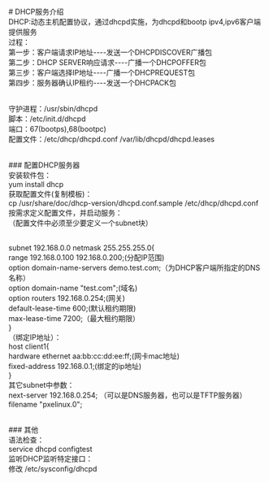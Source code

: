 <br># DHCP服务介绍
<br>DHCP:动态主机配置协议，通过dhcpd实施，为dhcpd和bootp ipv4,ipv6客户端提供服务
<br>过程：
<br>第一步：客户端请求IP地址----发送一个DHCPDISCOVER广播包
<br>第二步：DHCP SERVER响应请求----广播一个DHCPOFFER包
<br>第三步：客户端选择IP地址----广播一个DHCPREQUEST包
<br>第四步：服务器确认IP租约----发送一个DHCPACK包<br>

<br>守护进程：/usr/sbin/dhcpd
<br>脚本：/etc/init.d/dhcpd
<br>端口：67(bootps),68(bootpc)
<br>配置文件：/etc/dhcp/dhcpd.conf /var/lib/dhcpd/dhcpd.leases<br>

<br>### 配置DHCP服务器
<br>安装软件包：
<br>yum install dhcp
<br>获取配置文件(复制模板)：
<br>cp /usr/share/doc/dhcp-version/dhcpd.conf.sample /etc/dhcp/dhcpd.conf
<br>按需求定义配置文件，并启动服务：
<br>（配置文件中必须至少要定义一个subnet块）<br>

<br>subnet 192.168.0.0 netmask 255.255.255.0{
<br>    range 192.168.0.100 192.168.0.200;(分配IP范围)
<br>    option domain-name-servers demo.test.com;（为DHCP客户端所指定的DNS名称）
<br>    option domain-name "test.com";(域名)
<br>    option routers 192.168.0.254;(网关)
<br>    default-lease-time 600;(默认租约期限)
<br>    max-lease-time 7200;（最大租约期限）
<br>}
<br>（绑定IP地址）：
<br>host client1{
<br>    hardware ethernet aa:bb:cc:dd:ee:ff;(网卡mac地址)
<br>    fixed-address 192.168.0.1;(绑定的ip地址)
<br>}
<br>其它subnet中参数：
<br>next-server 192.168.0.254; （可以是DNS服务器，也可以是TFTP服务器）
<br>filename "pxelinux.0";<br>

<br>### 其他
<br>语法检查：
<br>service dhcpd configtest
<br>监听DHCP监听特定接口：
<br>修改 /etc/sysconfig/dhcpd